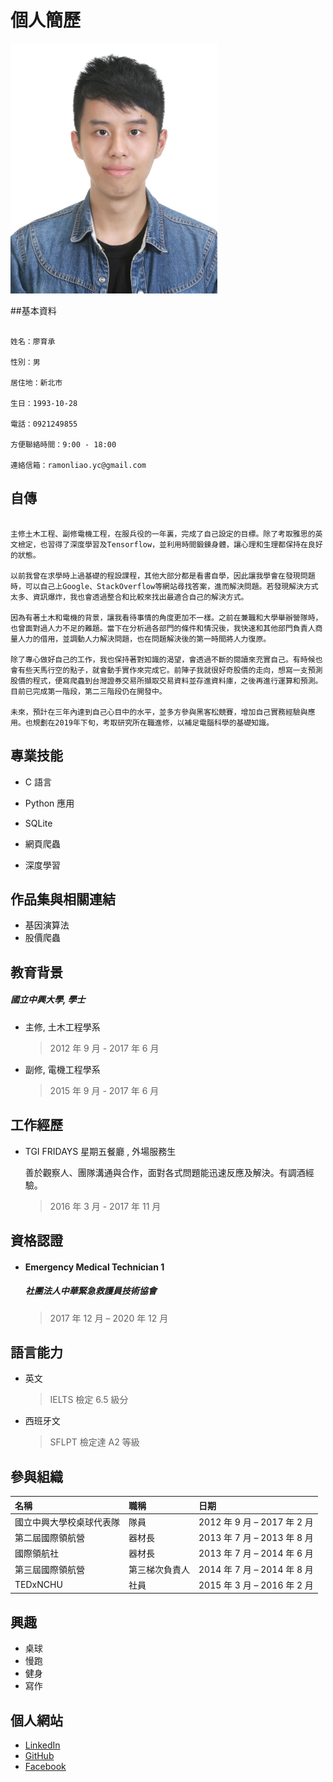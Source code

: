 # 			個人簡歷

<img src="selfie.JPG" height="400px">



##基本資料

```

姓名：廖育承

性別：男

居住地：新北市

生日：1993-10-28

電話：0921249855

方便聯絡時間：9:00 - 18:00

連絡信箱：ramonliao.yc@gmail.com

```



## 自傳

```

主修土木工程、副修電機工程，在服兵役的一年裏，完成了自己設定的目標。除了考取雅思的英文檢定，也習得了深度學習及Tensorflow，並利用時間鍛鍊身體，讓心理和生理都保持在良好的狀態。

以前我曾在求學時上過基礎的程設課程，其他大部分都是看書自學，因此讓我學會在發現問題時，可以自己上Google、StackOverflow等網站尋找答案，進而解決問題。若發現解決方式太多、資訊爆炸，我也會透過整合和比較來找出最適合自己的解決方式。

因為有著土木和電機的背景，讓我看待事情的角度更加不一樣。之前在兼職和大學舉辦營隊時，也曾面對過人力不足的難題。當下在分析過各部門的條件和情況後，我快速和其他部門負責人商量人力的借用，並調動人力解決問題，也在問題解決後的第一時間將人力復原。

除了專心做好自己的工作，我也保持著對知識的渴望，會透過不斷的閱讀來充實自己。有時候也會有些天馬行空的點子，就會動手實作來完成它。前陣子我就很好奇股價的走向，想寫一支預測股價的程式，便寫爬蟲到台灣證券交易所擷取交易資料並存進資料庫，之後再進行運算和預測。目前已完成第一階段，第二三階段仍在開發中。

未來，預計在三年內達到自己心目中的水平，並多方參與黑客松競賽，增加自己實務經驗與應用。也規劃在2019年下旬，考取研究所在職進修，以補足電腦科學的基礎知識。

```



## 專業技能

* C 語言

* Python 應用

* SQLite
* 網頁爬蟲
* 深度學習



## 作品集與相關連結

* 基因演算法
* 股價爬蟲



## 教育背景

##### 國立中興大學,  學士

* 主修,  土木工程學系

  > 2012 年 9 月 - 2017 年 6 月

* 副修,  電機工程學系

  > 2015 年 9 月 - 2017 年 6 月



## 工作經歷

* TGI FRIDAYS 星期五餐廳 ,  外場服務生

  善於觀察人、團隊溝通與合作，面對各式問題能迅速反應及解決。有調酒經驗。

  > 2016 年 3 月 - 2017 年 11 月



## 資格認證

- #### Emergency Medical Technician 1

  ##### 社團法人中華緊急救護員技術協會

  > 2017 年 12 月 – 2020 年 12 月



## 語言能力

* 英文

  > IELTS 檢定 6.5 級分

* 西班牙文

  > SFLPT 檢定達 A2 等級



## 參與組織

| 名稱                     | 職稱           | 日期                        |
| :----------------------- | :------------- | :-------------------------- |
| 國立中興大學校桌球代表隊 | 隊員           | 2012 年 9 月 – 2017 年 2 月 |
| 第二屆國際領航營         | 器材長         | 2013 年 7 月 – 2013 年 8 月 |
| 國際領航社               | 器材長         | 2013 年 7 月 – 2014 年 6 月 |
| 第三屆國際領航營         | 第三梯次負責人 | 2014 年 7 月 – 2014 年 8 月 |
| TEDxNCHU                 | 社員           | 2015 年 3 月 – 2016 年 2 月 |



## 興趣

* 桌球
* 慢跑
* 健身
* 寫作



## 個人網站

* [LinkedIn](www.linkedin.com/in/ramonliao)
* [GitHub](https://github.com/RamonLiao)
* [Facebook](https://www.facebook.com/yc52811)


